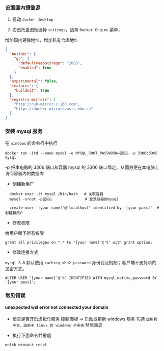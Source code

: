 ### 设置国内镜像源

1. 启动 `docker desktop`

2. 右击托盘图标选择 `settings`，选择 `Docker Engine` 菜单，

增加国内镜像地址，增加私有仓库地址

```json
{
  "builder": {
    "gc": {
      "defaultKeepStorage": "20GB",
      "enabled": true
    }
  },
  "experimental": false,
  "features": {
    "buildkit": true
  },
  "registry-mirrors": [
    "http://hub-mirror.c.163.com",
    "https://docker.mirrors.ustc.edu.cn"
  ]
}
```

### 安装 mysql 服务

在 `windows` 的命令行中执行

```shell
docker run -itd --name mysql -e MYSQL_ROOT_PASSWORD=密码1 -p 3306:3306 mysql
```

-p 把本电脑的 3306 端口和容器 mysql 的 3306 端口绑定，从而方便在本电脑上访问容器内的数据库

- 创建新用户

```shell
  docker exec -it mysql /bin/bash   # 关联容器
  mysql -uroot -p密码1               # 登录容器的mysql

  create user '[your name]'@'localhost' identified by '[your pass]'  # 创建新用户
```

- 修改权限

给用户赋予所有权限

```shell
grant all privileges on *.* to '[your name]'@'%' with grant option;
```

- 修改连接方式

`mysql 8.0` 默认使用 `caching_sha2_password` 身份验证机制；客户端不支持新的加密方式。

```shell
ALTER USER '[your name]'@'%' IDENTIFIED WITH mysql_native_password BY '[your pass]';
```

### 常见错误

#### unexpected wsl error not connected your domain

- 检查是否开启虚拟化服务
  控制面板 -> 启动或更新 windows 服务 勾选 `虚拟机平台、适用于 linux 的 windows 子系统` 然后重启

- 执行下面命令并重启

```shell
netsh winsock reset
```
